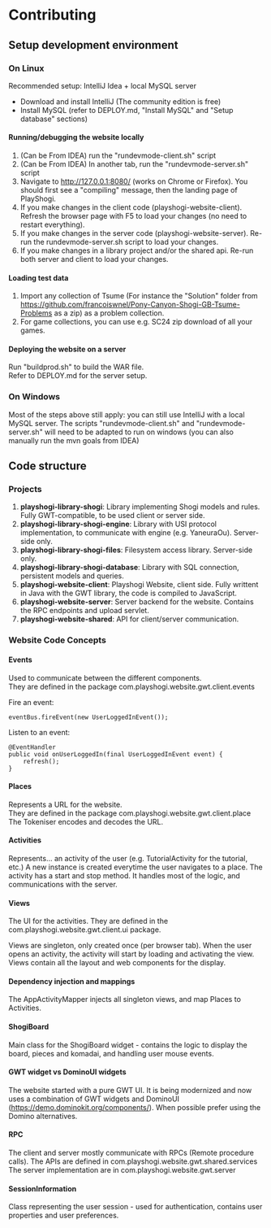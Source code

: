 # Contributing

## Setup development environment

### On Linux

Recommended setup: IntelliJ Idea + local MySQL server

- Download and install IntelliJ (The community edition is free)
- Install MySQL (refer to DEPLOY.md, "Install MySQL" and "Setup database" sections)

#### Running/debugging the website locally

1. (Can be From IDEA) run the "rundevmode-client.sh" script
2. (Can be From IDEA) In another tab, run the "rundevmode-server.sh" script
3. Navigate to http://127.0.0.1:8080/ (works on Chrome or Firefox). You should first see a "compiling" message, then the landing page of PlayShogi.
4. If you make changes in the client code (playshogi-website-client). Refresh the browser page with F5 to load your changes (no need to restart everything).
5. If you make changes in the server code (playshogi-website-server). Re-run the rundevmode-server.sh script to load your changes.
6. If you make changes in a library project and/or the shared api. Re-run both server and client to load your changes.

#### Loading test data

1. Import any collection of Tsume (For instance the "Solution" folder from https://github.com/francoiswnel/Pony-Canyon-Shogi-GB-Tsume-Problems as a zip) as a problem collection.
2. For game collections, you can use e.g. SC24 zip download of all your games.

#### Deploying the website on a server

Run "buildprod.sh" to build the WAR file.  
Refer to DEPLOY.md for the server setup.

### On Windows

Most of the steps above still apply: you can still use IntelliJ with a local MySQL server.
The scripts "rundevmode-client.sh" and "rundevmode-server.sh" will need to be adapted to run on windows (you can also manually run the mvn goals from IDEA)

## Code structure

### Projects
1. **playshogi-library-shogi**: Library implementing Shogi models and rules. Fully GWT-compatible, to be used client or server side.
3. **playshogi-library-shogi-engine**: Library with USI protocol implementation, to communicate with engine (e.g. YaneuraOu). Server-side only.
4. **playshogi-library-shogi-files**: Filesystem access library. Server-side only.
5. **playshogi-library-shogi-database**: Library with SQL connection, persistent models and queries.
6. **playshogi-website-client**: Playshogi Website, client side. Fully writtent in Java with the GWT library, the code is compiled to JavaScript.
7. **playshogi-website-server**: Server backend for the website. Contains the RPC endpoints and upload servlet.
8. **playshogi-website-shared**: API for client/server communication.

### Website Code Concepts

#### Events
Used to communicate between the different components.  
They are defined in the package com.playshogi.website.gwt.client.events  

Fire an event:

    eventBus.fireEvent(new UserLoggedInEvent());
    
Listen to an event:

    @EventHandler
    public void onUserLoggedIn(final UserLoggedInEvent event) {
        refresh();
    }
    
    
#### Places
Represents a URL for the website.  
They are defined in the package com.playshogi.website.gwt.client.place  
The Tokeniser encodes and decodes the URL.

#### Activities
Represents... an activity of the user (e.g. TutorialActivity for the tutorial, etc.)
A new instance is created everytime the user navigates to a place.
The activity has a start and stop method. It handles most of the logic, and communications with the server.

#### Views
The UI for the activities.
They are defined in the com.playshogi.website.gwt.client.ui package.

Views are singleton, only created once (per browser tab). When the user opens an activity, the activity will start by loading and activating the view.
Views contain all the layout and web components for the display.

#### Dependency injection and mappings
The AppActivityMapper injects all singleton views, and map Places to Activities.

#### ShogiBoard
Main class for the ShogiBoard widget - contains the logic to display the board, pieces and komadai, and handling user mouse events.

#### GWT widget vs DominoUI widgets
The website started with a pure GWT UI. It is being modernized and now uses a combination of GWT widgets and DominoUI (https://demo.dominokit.org/components/).
When possible prefer using the Domino alternatives.

#### RPC
The client and server mostly communicate with RPCs (Remote procedure calls).
The APIs are defined in com.playshogi.website.gwt.shared.services
The server implementation are in com.playshogi.website.gwt.server

#### SessionInformation
Class representing the user session - used for authentication, contains user properties and user preferences.

